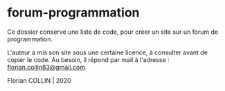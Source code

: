 # forum-programmation
Ce dossier conserve une liste de code, pour créer un site sur un forum de programmation.

L'auteur a mis son site sous une certaine licence, à consulter avant de copier le code. Au besoin, il répond par mail à l'adresse : florian.collin83@gmail.com.

Florian COLLIN | 2020
